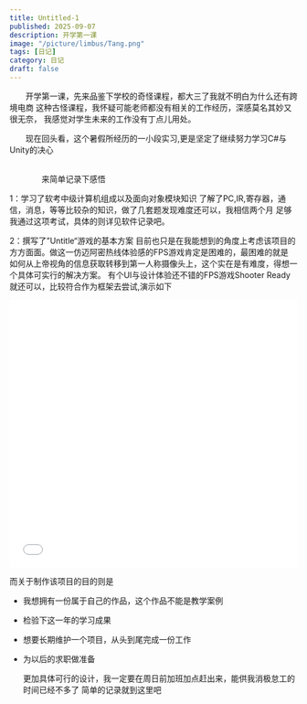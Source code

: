 ```yaml
---
title: Untitled-1
published: 2025-09-07
description: 开学第一课 
image: "/picture/limbus/Tang.png"
tags: [日记]
category: 日记
draft: false
---
```

 
  &emsp;&emsp;开学第一课，先来品鉴下学校的奇怪课程，都大三了我就不明白为什么还有跨境电商
  这种古怪课程，我怀疑可能老师都没有相关的工作经历，深感莫名其妙又很无奈，
  我感觉对学生未来的工作没有丁点儿用处。

  &emsp;&emsp;现在回头看，这个暑假所经历的一小段实习,更是坚定了继续努力学习C#与Unity的决心

  &emsp;&emsp;&emsp;&emsp;&emsp;&emsp;&emsp;&emsp;&emsp;&emsp;&emsp;&emsp;&emsp;&emsp;&emsp;&emsp;&emsp;&emsp;&emsp;&emsp;&emsp;&emsp;&emsp;&emsp;&emsp;&emsp;&emsp;&emsp;&emsp;&emsp;&emsp;&emsp;&emsp;&emsp;&emsp;&emsp;&emsp;&emsp;&emsp;&emsp;来简单记录下感悟

  1：学习了软考中级计算机组成以及面向对象模块知识
  了解了PC,IR,寄存器，通信，消息，等等比较杂的知识，做了几套题发现难度还可以，我相信两个月
  足够我通过这项考试，具体的则详见软件记录吧。
  
  2：撰写了”Untitle“游戏的基本方案
  目前也只是在我能想到的角度上考虑该项目的方方面面。做这一仿迈阿密热线体验感的FPS游戏肯定是困难的，最困难的就是
  如何从上帝视角的信息获取转移到第一人称摄像头上，这个实在是有难度，得想一个具体可实行的解决方案。
  有个UI与设计体验还不错的FPS游戏Shooter Ready就还可以，比较符合作为框架去尝试,演示如下

  <iframe width="100%" height="468" src="//player.bilibili.com/player.html?bvid=BV1pBJHzvEaj" scrolling="no" border="0" frameborder="no" framespacing="0" allowfullscreen="true" autoplay="false"> </iframe>

  而关于制作该项目的目的则是
- 我想拥有一份属于自己的作品，这个作品不能是教学案例
- 检验下这一年的学习成果
- 想要长期维护一个项目，从头到尾完成一份工作
- 为以后的求职做准备

  更加具体可行的设计，我一定要在周日前加班加点赶出来，能供我消极怠工的时间已经不多了
  简单的记录就到这里吧


 
  
